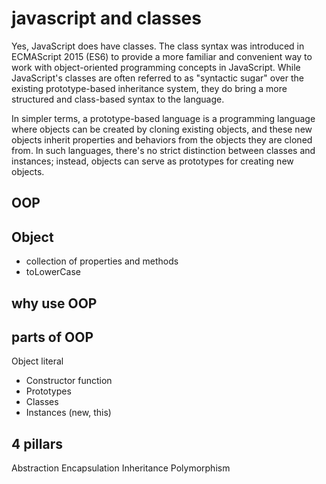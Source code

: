 # javascript and classes

Yes, JavaScript does have classes. The class syntax was introduced in ECMAScript 2015 (ES6) to provide a more familiar and convenient way to work with object-oriented programming concepts in JavaScript. While JavaScript's classes are often referred to as "syntactic sugar" over the existing prototype-based inheritance system, they do bring a more structured and class-based syntax to the language.

In simpler terms, a prototype-based language is a programming language where objects can be created by cloning existing objects, and these new objects inherit properties and behaviors from the objects they are cloned from. In such languages, there's no strict distinction between classes and instances; instead, objects can serve as prototypes for creating new objects.

## OOP

## Object
- collection of properties and methods
- toLowerCase

## why use OOP

## parts of OOP
Object literal 

- Constructor function
- Prototypes
- Classes
- Instances (new, this)


## 4 pillars
Abstraction
Encapsulation
Inheritance
Polymorphism